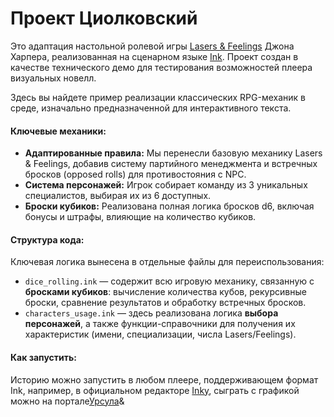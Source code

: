 # Проект Циолковский


Это адаптация настольной ролевой игры [Lasers & Feelings](https://johnharper.itch.io/lasers-feelings) Джона Харпера, реализованная на сценарном языке [Ink](https://www.inklestudios.com/ink/). Проект создан в качестве технического демо для тестирования возможностей плеера визуальных новелл.

Здесь вы найдете пример реализации классических RPG-механик в среде, изначально предназначенной для интерактивного текста.

#### Ключевые механики:

*   **Адаптированные правила:** Мы перенесли базовую механику Lasers & Feelings, добавив систему партийного менеджмента и встречных бросков (opposed rolls) для противостояния с NPC.
*   **Система персонажей:** Игрок собирает команду из 3 уникальных специалистов, выбирая их из 6 доступных.
*   **Броски кубиков:** Реализована полная логика бросков d6, включая бонусы и штрафы, влияющие на количество кубиков.

#### Структура кода:

Ключевая логика вынесена в отдельные файлы для переиспользования:

*   `dice_rolling.ink` — содержит всю игровую механику, связанную с **бросками кубиков**: вычисление количества кубов, рекурсивные броски, сравнение результатов и обработку встречных бросков.
*   `characters_usage.ink` — здесь реализована логика **выбора персонажей**, а также функции-справочники для получения их характеристик (имени, специализации, числа Lasers/Feelings).

#### Как запустить:

Историю можно запустить в любом плеере, поддерживающем формат Ink, например, в официальном редакторе [Inky](https://github.com/inkle/inky/releases), сыграть с графикой можно на портале[Урсула](https://games.kruzhok.org/novels/projects/b95adbd8-2af3-4119-9019-9127e10f7cdb)&
